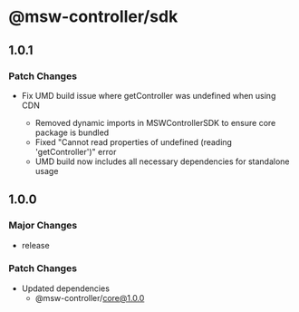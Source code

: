 # @msw-controller/sdk

## 1.0.1

### Patch Changes

- Fix UMD build issue where getController was undefined when using CDN

  - Removed dynamic imports in MSWControllerSDK to ensure core package is bundled
  - Fixed "Cannot read properties of undefined (reading 'getController')" error
  - UMD build now includes all necessary dependencies for standalone usage

## 1.0.0

### Major Changes

- release

### Patch Changes

- Updated dependencies
  - @msw-controller/core@1.0.0
